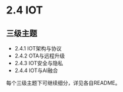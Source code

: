 # 2.4 IOT

## 三级主题

- 2.4.1 IOT架构与协议
- 2.4.2 OTA与远程升级
- 2.4.3 IOT安全与隐私
- 2.4.4 IOT与AI融合

每个三级主题下可继续细分，详见各自README。 